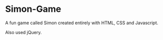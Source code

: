 # Simon-Game
A fun game called Simon created entirely with HTML, CSS and Javascript. 

Also used jQuery.
